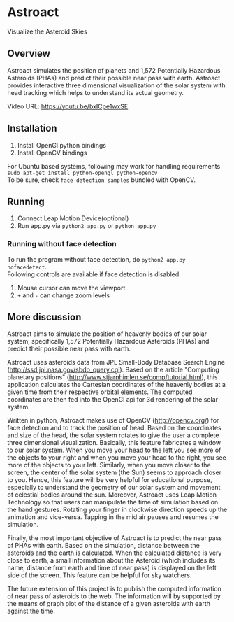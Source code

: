 # Astroact
Visualize the Asteroid Skies

## Overview
Astroact simulates the position of planets and 1,572 Potentially Hazardous Asteroids (PHAs) and predict their possible near pass with earth. Astroact provides interactive three dimensional visualization of the solar system with head tracking which helps to understand its actual geometry.

Video URL: https://youtu.be/bxICpe1wxSE

## Installation
  1. Install OpenGl python bindings
  2. Install OpenCV bindings
  
For Ubuntu based systems, following may work for handling requirements    
    `sudo apt-get install python-opengl python-opencv`    
To be sure, check `face detection samples` bundled with OpenCV.

## Running
  1. Connect Leap Motion Device(optional)
  2. Run app.py via `python2 app.py` or `python app.py`
  
### Running without face detection
To run the program without face detection, do `python2 app.py nofacedetect`.    
Following controls are available if face detection is disabled: 
  1. Mouse cursor can move the viewport
  2. `+` and `-` can change zoom levels

## More discussion
Astroact aims to simulate the position of heavenly bodies of our solar system, specifically 1,572 Potentially Hazardous Asteroids (PHAs) and predict their possible near pass with earth.

Astroact uses asteroids data from JPL Small-Body Database Search Engine (http://ssd.jpl.nasa.gov/sbdb_query.cgi). Based on the article "Computing planetary positions" (http://www.stjarnhimlen.se/comp/tutorial.html), this application calculates the Cartesian coordinates of the heavenly bodies at a given time from their respective orbital elements. The computed coordinates are then fed into the OpenGl api for 3d rendering of the solar system.

Written in python, Astroact makes use of OpenCV (http://opencv.org/) for face detection and to track the position of head. Based on the coordinates and size of the head, the solar system rotates to give the user a complete three dimensional visualization. Basically, this feature fabricates a window to our solar system. When you move your head to the left you see more of the objects to your right and when you move your head to the right, you see more of the objects to your left. Similarly, when you move closer to the screen, the center of the solar system (the Sun) seems to approach closer to you. Hence, this feature will be very helpful for educational purpose, especially to understand the geometry of our solar system and movement of celestial bodies around the sun. Moreover, Astroact uses Leap Motion Technology so that users can manipulate the time of simulation based on the hand gestures. Rotating your finger in clockwise direction speeds up the animation and vice-versa. Tapping in the mid air pauses and resumes the simulation.

Finally, the most important objective of Astroact is to predict the near pass of PHAs with earth. Based on the simulation, distance between the asteroids and the earth is calculated. When the calculated distance is very close to earth, a small information about the Asteroid (which includes its name, distance from earth and time of near pass) is displayed on the left side of the screen. This feature can be helpful for sky watchers.

The future extension of this project is to publish the computed information of near pass of asteroids to the web. The information will by supported by the means of graph plot of the distance of a given asteroids with earth against the time.
